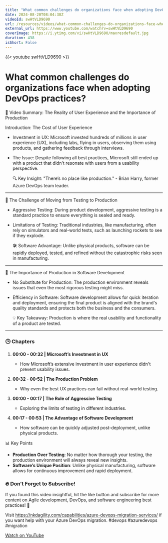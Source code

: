 ```yaml
---
title: "What common challenges do organizations face when adopting DevOps practices?"
date: 2024-08-20T08:04:38Z
videoId: swHtVLD9690
url: /resources/videos/what-common-challenges-do-organizations-face-when-adopting-devops-practices-
external_url: https://www.youtube.com/watch?v=swHtVLD9690
coverImage: https://i.ytimg.com/vi/swHtVLD9690/maxresdefault.jpg
duration: 438
isShort: False
---
```


{{< youtube swHtVLD9690 >}}

# What common challenges do organizations face when adopting DevOps practices?

🎥 Video Summary: The Reality of User Experience and the Importance of Production

Introduction: The Cost of User Experience

- Investment in UX: Microsoft invested hundreds of millions in user experience (UX), including labs, flying in users, observing them using products, and gathering feedback through interviews.
- The Issue: Despite following all best practices, Microsoft still ended up with a product that didn't resonate with users from a usability perspective.

  🔍 Key Insight: "There’s no place like production." - Brian Harry, former Azure DevOps team leader.

---

🚀 The Challenge of Moving from Testing to Production

- Aggressive Testing: During product development, aggressive testing is a standard practice to ensure everything is sealed and ready.
- Limitations of Testing: Traditional industries, like manufacturing, often rely on simulators and real-world tests, such as launching rockets to see if they explode.

  🛠 Software Advantage: Unlike physical products, software can be rapidly deployed, tested, and refined without the catastrophic risks seen in manufacturing.

---

🎯 The Importance of Production in Software Development

- No Substitute for Production: The production environment reveals issues that even the most rigorous testing might miss.
- Efficiency in Software: Software development allows for quick iteration and deployment, ensuring the final product is aligned with the brand's quality standards and protects both the business and the consumers.

  💡 Key Takeaway: Production is where the real usability and functionality of a product are tested.

---

### 🕒 Chapters

1. **00:00 - 00:32 | Microsoft’s Investment in UX**

   - How Microsoft’s extensive investment in user experience didn't prevent usability issues.

2. **00:32 - 00:52 | The Production Problem**

   - Why even the best UX practices can fail without real-world testing.

3. **00:00 - 00:17 | The Role of Aggressive Testing**

   - Exploring the limits of testing in different industries.

4. **00:17 - 00:53 | The Advantage of Software Development**
   - How software can be quickly adjusted post-deployment, unlike physical products.

📊 Key Points

- **Production Over Testing**: No matter how thorough your testing, the production environment will always reveal new insights.
- **Software’s Unique Position**: Unlike physical manufacturing, software allows for continuous improvement and rapid deployment.

### **🔥 Don’t Forget to Subscribe!**

If you found this video insightful, hit the like button and subscribe for more content on Agile development, DevOps, and software engineering best practices! 🚀

Visit https://nkdagility.com/capabilities/azure-devops-migration-services/ if you want help with your Azure DevOps migration. #devops #azuredevops #migration

[Watch on YouTube](https://www.youtube.com/watch?v=swHtVLD9690)

